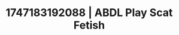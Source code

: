 ---
categories:
- Whispered desires
- Footjob
- Sneaker fetish
- Giantess fetish
- Curvy bodies
image: /assets/images/1747183192088.jpg
layout: post
seo:
  description: Featured content with high-quality Scat Fetish, ABDL Play. HD images
    available.
  keywords: Scat Fetish, ABDL Play
  og_image: /assets/images/1747183192088.jpg
  schema_type: VisualArtwork
tags:
- ABDL Play
- Scat Fetish
- '#1747183192088'
title: 1747183192088 | ABDL Play Scat Fetish
---